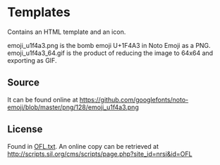 # Templates

Contains an HTML template and an icon.

emoji_u1f4a3.png is the bomb emoji U+1F4A3 in Noto Emoji as a PNG.
emoji_u1f4a3_64.gif is the product of reducing the image to 64x64 and exporting
as GIF.

## Source

It can be found online at
https://github.com/googlefonts/noto-emoji/blob/master/png/128/emoji_u1f4a3.png

## License

Found in [OFL.txt](OFL.txt). An online copy can be retrieved at
http://scripts.sil.org/cms/scripts/page.php?site_id=nrsi&id=OFL
